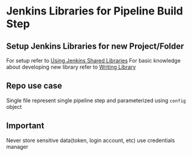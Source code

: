 # Jenkins Libraries for Pipeline Build Step

## Setup Jenkins Libraries for new Project/Folder

For setup refer to [Using Jenkins Shared Libraries](https://www.jenkins.io/doc/book/pipeline/shared-libraries/#using-libraries)
For basic knowledge about developing new library refer to [Writing Library](https://www.jenkins.io/doc/book/pipeline/shared-libraries/#writing-libraries)

## Repo use case

Single file represent single pipeline step and parameterized using `config` object

## Important

Never store sensitive data(token, login account, etc) use credentials manager
